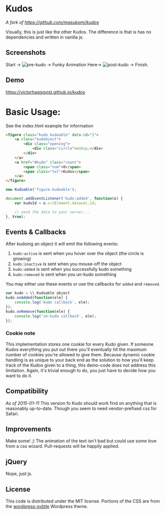 # Kudos

_A fork of https://github.com/masukomi/kudos_

Visually, this is just like the other Kudos. The difference is that is has no dependencies and written in vanilla js.

## Screenshots
Start ->
![pre-kudo](https://github.com/masukomi/kudos/raw/master/screenshots/zero_kudos.jpg)
-> Funky Animation Here->
![post-kudo](https://github.com/masukomi/kudos/raw/master/screenshots/kudo_given.jpg)
-> Finish.

## Demo
https://victorhaggqvist.github.io/kudos

# Basic Usage:
See the index.html example for information

```html
<figure class="kudo kudoable" data-id="1">
    <a class="kudobject">
        <div class="opening">
            <div class="circle">&nbsp;</div>
        </div>
    </a>
    <a href="#kudo" class="count">
        <span class="num">0</span>
        <span class="txt">Kudos</span>
    </a>
</figure>
```

```js
new Kudoable('figure.kudoable');

document.addEventListener('kudo:added', function(e) {
    var kudoId = e.srcElement.dataset.id;

    // send the data to your server...
}, true);
```

## Events & Callbacks
After kudoing an object it will emit the following events:

1. `kudo:active` is sent when you hover over the object (the circle is growing)
2. `kudo:inactive` is sent when you mouse-off the object
3. `kudo:added` is sent when you successfully kudo something
4. `kudo:removed` is sent when you un-kudo something

You may either use these events or use the callbacks for `added` and `removed`.

```js
var kudo = \\ Kudoable object
kudo.onAdded(function(ele) {
    console.log('kudo callback', ele);
});
kudo.onRemove(function(ele) {
    console.log('un-kudo callback', ele);
});
```

### Cookie note
This implementation stores one cookie for every Kudo given. If someone Kudos everything you put out there you'll eventually hit the maximum number of cookies you're allowed to give them. Because dynamic cookie handling is as unique to your back end as the solution to how you'll keep track of the Kudos given to a thing, this demo-code does not address this limitation. Again, it's trivial enough to do, you just have to decide how you want to do it.

## Compatibility
_As of 2015-01-11_
This version fo Kudo should work find on anything that is reasonably up-to-date.
Though you seem to need vendor-prefixed css for Safari.

## Improvements
Make some!  ;)
The animation of the text isn't bad but could use some love from a css wizard. Pull-requests will be happily applied.

## jQuery
Nope, just js.

## License
This code is distributed under the MIT license. Portions of the CSS are from the [wordpress-svbtle](https://github.com/scavone/wordpress-svbtle) Wordpress theme.
